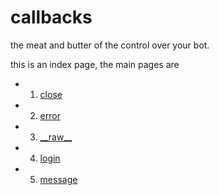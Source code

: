 # callbacks

the meat and butter of the control over your bot.

this is an index page, the main pages are

- 1. [close](./close.md)
- 2. [error](./error.md)
- 3. [\_\_raw\_\_](./__raw__.md)
- 4. [login](./login.md)
- 5. [message](./message.md)
